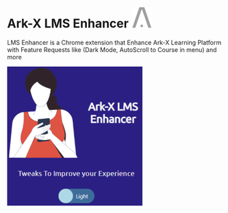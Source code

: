 # Ark-X LMS Enhancer ![image](https://raw.githubusercontent.com/shadowofleaf96/Ark-X-LMS-Enhancer/23e0a1835ea67fcf66cf51eeb0db2dd784aa6cae/images/icon48.png)
LMS Enhancer is a Chrome extension that Enhance Ark-X Learning Platform with Feature Requests like (Dark Mode, AutoScroll to Course in menu) and more

<img width="316" alt="Extension Showcase" src="https://github.com/shadowofleaf96/Ark-X-LMS-Enhancer/blob/dev/Extension%20showcase.png?raw=true">
